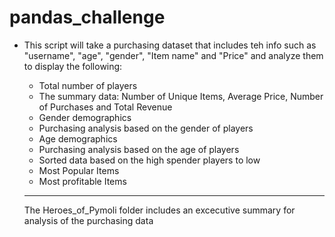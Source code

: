 # pandas_challenge

* This script will take a purchasing dataset that includes teh info such as "username", "age", "gender", "Item name" and "Price" and analyze them to display the following:
  
  * Total number of players
  * The summary data: Number of Unique Items, Average Price, Number of Purchases and Total Revenue
  * Gender demographics
  * Purchasing analysis based on the gender of players
  * Age demographics
  * Purchasing analysis based on the age of players
  * Sorted data based on the high spender players to low
  * Most Popular Items
  * Most profitable Items
  
  -----------------------------------------------------------------------------------------------------------------------------
  
  The Heroes_of_Pymoli folder includes an excecutive summary for analysis of the purchasing data
  
   
